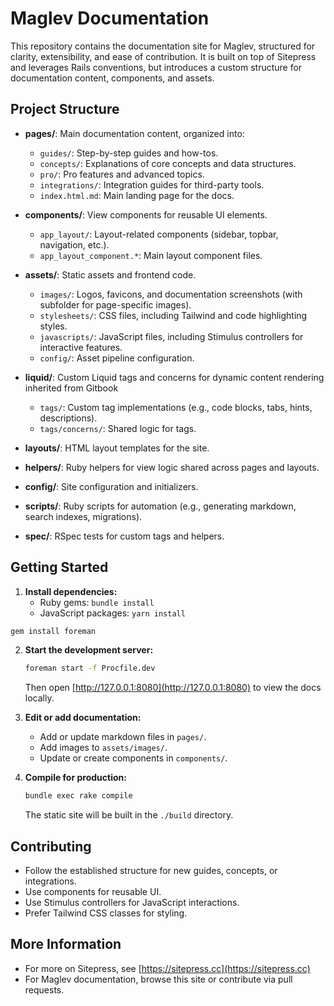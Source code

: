 # Maglev Documentation

This repository contains the documentation site for Maglev, structured for clarity, extensibility, and ease of contribution. It is built on top of Sitepress and leverages Rails conventions, but introduces a custom structure for documentation content, components, and assets.

## Project Structure

- **pages/**: Main documentation content, organized into:
  - `guides/`: Step-by-step guides and how-tos.
  - `concepts/`: Explanations of core concepts and data structures.
  - `pro/`: Pro features and advanced topics.
  - `integrations/`: Integration guides for third-party tools.
  - `index.html.md`: Main landing page for the docs.

- **components/**: View components for reusable UI elements.
  - `app_layout/`: Layout-related components (sidebar, topbar, navigation, etc.).
  - `app_layout_component.*`: Main layout component files.

- **assets/**: Static assets and frontend code.
  - `images/`: Logos, favicons, and documentation screenshots (with subfolder for page-specific images).
  - `stylesheets/`: CSS files, including Tailwind and code highlighting styles.
  - `javascripts/`: JavaScript files, including Stimulus controllers for interactive features.
  - `config/`: Asset pipeline configuration.

- **liquid/**: Custom Liquid tags and concerns for dynamic content rendering inherited from Gitbook
  - `tags/`: Custom tag implementations (e.g., code blocks, tabs, hints, descriptions).
  - `tags/concerns/`: Shared logic for tags.

- **layouts/**: HTML layout templates for the site.

- **helpers/**: Ruby helpers for view logic shared across pages and layouts.

- **config/**: Site configuration and initializers.

- **scripts/**: Ruby scripts for automation (e.g., generating markdown, search indexes, migrations).

- **spec/**: RSpec tests for custom tags and helpers.

## Getting Started

1. **Install dependencies:**
   - Ruby gems: `bundle install`
   - JavaScript packages: `yarn install`

```bash
gem install foreman
```

2. **Start the development server:**
   ```sh
   foreman start -f Procfile.dev
   ```
   Then open [http://127.0.0.1:8080](http://127.0.0.1:8080) to view the docs locally.

3. **Edit or add documentation:**
   - Add or update markdown files in `pages/`.
   - Add images to `assets/images/`.
   - Update or create components in `components/`.

4. **Compile for production:**
   ```sh
   bundle exec rake compile
   ```
   The static site will be built in the `./build` directory.

## Contributing

- Follow the established structure for new guides, concepts, or integrations.
- Use components for reusable UI.
- Use Stimulus controllers for JavaScript interactions.
- Prefer Tailwind CSS classes for styling.

## More Information

- For more on Sitepress, see [https://sitepress.cc](https://sitepress.cc)
- For Maglev documentation, browse this site or contribute via pull requests.
